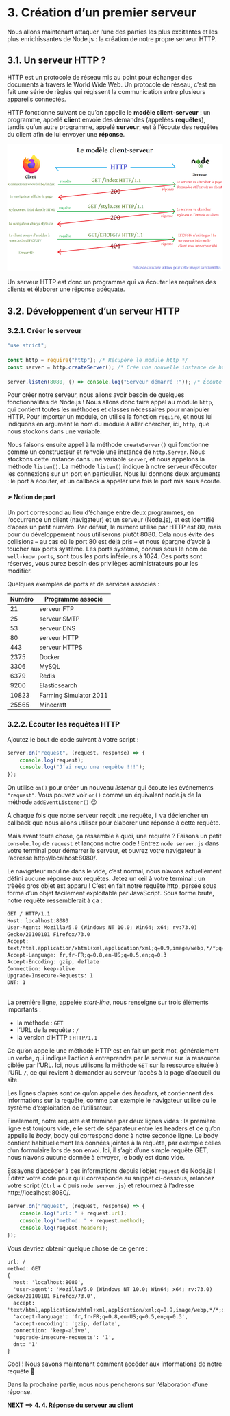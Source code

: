 # 3. Création d’un premier serveur

Nous allons maintenant attaquer l’une des parties les plus excitantes et les plus enrichissantes de Node.js : la création de notre propre serveur HTTP.

## 3.1. Un serveur HTTP ?

HTTP est un protocole de réseau mis au point pour échanger des documents à travers le World Wide Web. Un protocole de réseau, c’est en fait une série de règles qui régissent la communication entre plusieurs appareils connectés. 

HTTP fonctionne suivant ce qu’on appelle le **modèle client-serveur** : un programme, appelé **client** envoie des demandes (appelées **requêtes**), tandis qu’un autre programme, appelé **serveur**, est à l’écoute des requêtes du client afin de lui envoyer une **réponse**.

![Le modèle client-server](../assets/modele-client-serveur-mini.png)

Un serveur HTTP est donc un programme qui va écouter les requêtes des clients et élaborer une réponse adéquate.

## 3.2. Développement d’un serveur HTTP

### 3.2.1. Créer le serveur

```javascript
"use strict";

const http = require("http"); /* Récupère le module http */
const server = http.createServer(); /* Crée une nouvelle instance de http.Server */

server.listen(8080, () => console.log("Serveur démarré !")); /* Écoute le port 8080 */
```

Pour créer notre serveur, nous allons avoir besoin de quelques fonctionnalités de Node.js ! Nous allons donc faire appel au module `http`, qui contient toutes les méthodes et classes nécessaires pour manipuler HTTP. Pour importer un module, on utilise la fonction `require`, et nous lui indiquons en argument le nom du module à aller chercher, ici, `http`, que nous stockons dans une variable. 

Nous faisons ensuite appel à la méthode `createServer()` qui fonctionne comme un constructeur et renvoie une instance de `http.Server`. Nous stockons cette instance dans une variable `server`, et nous appelons la méthode `listen()`. La méthode `listen()` indique à notre serveur d’écouter les connexions sur un port en particulier. Nous lui donnons deux arguments : le port à écouter, et un callback à appeler une fois le port mis sous écoute.

#### ➢ Notion de port

Un port correspond au lieu d’échange entre deux programmes, en l’occurrence un client (navigateur) et un serveur (Node.js), et est identifié d’après un petit numéro. Par défaut, le numéro utilisé par HTTP est 80, mais pour du développement nous utiliserons plutôt 8080. Cela nous évite des collisions – au cas où le port 80 est déjà pris – et nous épargne d’avoir à toucher aux ports système. Les ports système, connus sous le nom de `well-know ports`, sont tous les ports inférieurs à 1024. Ces ports sont réservés, vous aurez besoin des privilèges administrateurs pour les modifier.

Quelques exemples de ports et de services associés :

|Numéro|Programme associé|
|---|---|
|21|serveur FTP|
|25|serveur SMTP|
|53|serveur DNS|
|80|serveur HTTP|
|443|serveur HTTPS|
|2375|Docker|
|3306|MySQL|
|6379|Redis|
|9200|Elasticsearch|
|10823|Farming Simulator 2011|
|25565|Minecraft|

### 3.2.2. Écouter les requêtes HTTP

Ajoutez le bout de code suivant à votre script :

```javascript
server.on("request", (request, response) => {
    console.log(request);
    console.log("J’ai reçu une requête !!!");
});
```

On utilise `on()` pour créer un nouveau *listener* qui écoute les événements `"request"`. Vous pouvez voir `on()` comme un équivalent node.js de la méthode `addEventListener()` 😉

À chaque fois que notre serveur reçoit une requête, il va déclencher un callback que nous allons utiliser pour élaborer une réponse à cette requête. 

Mais avant toute chose, ça ressemble à quoi, une requête ? Faisons un petit `console.log` de `request` et lançons notre code ! Entrez `node server.js` dans votre terminal pour démarrer le serveur, et ouvrez votre navigateur à l’adresse http://localhost:8080/.

Le navigateur mouline dans le vide, c’est normal, nous n’avons actuellement défini aucune réponse aux requêtes. Jetez un œil à votre terminal : un trèèès gros objet est apparu ! C’est en fait notre requête http, parsée sous forme d’un objet facilement exploitable par JavaScript. Sous forme brute, notre requête ressemblerait à ça :
```
GET / HTTP/1.1
Host: localhost:8080
User-Agent: Mozilla/5.0 (Windows NT 10.0; Win64; x64; rv:73.0) Gecko/20100101 Firefox/73.0
Accept: text/html,application/xhtml+xml,application/xml;q=0.9,image/webp,*/*;q=0.8
Accept-Language: fr,fr-FR;q=0.8,en-US;q=0.5,en;q=0.3
Accept-Encoding: gzip, deflate
Connection: keep-alive
Upgrade-Insecure-Requests: 1
DNT: 1


```
La première ligne, appelée *start-line*, nous renseigne sur trois éléments importants : 
+ la méthode : `GET`
+ l’URL de la requête : `/`
+ la version d’HTTP : `HTTP/1.1`

Ce qu’on appelle une méthode HTTP est en fait un petit mot, généralement un verbe, qui indique l’action à entreprendre par le serveur sur la ressource ciblée par l’URL. Ici, nous utilisons la méthode `GET` sur la ressource située à l’URL `/`, ce qui revient à demander au serveur l’accès à la page d’accueil du site.

Les lignes d’après sont ce qu’on appelle des *headers*, et contiennent des informations sur la requête, comme par exemple le navigateur utilisé ou le système d’exploitation de l’utilisateur.

Finalement, notre requête est terminée par deux lignes vides : la première ligne est toujours vide, elle sert de séparateur entre les headers et ce qu’on appelle le *body*, body qui correspond donc à notre seconde ligne. Le body contient habituellement les données jointes à la requête, par exemple celles d’un formulaire lors de son envoi. Ici, il s’agit d’une simple requête GET, nous n’avons aucune donnée à envoyer, le body est donc vide.

Essayons d’accéder à ces informations depuis l’objet `request` de Node.js ! Éditez votre code pour qu’il corresponde au snippet ci-dessous, relancez votre script (`Ctrl` + `C` puis `node server.js`) et retournez à l’adresse http://localhost:8080/.
```javascript
server.on("request", (request, response) => {
    console.log("url: " + request.url);
    console.log("method: " + request.method);
    console.log(request.headers);
});
```
Vous devriez obtenir quelque chose de ce genre :
```
url: /
method: GET
{
  host: 'localhost:8080',
  'user-agent': 'Mozilla/5.0 (Windows NT 10.0; Win64; x64; rv:73.0) Gecko/20100101 Firefox/73.0',
  accept: 'text/html,application/xhtml+xml,application/xml;q=0.9,image/webp,*/*;q=0.8',
  'accept-language': 'fr,fr-FR;q=0.8,en-US;q=0.5,en;q=0.3',
  'accept-encoding': 'gzip, deflate',
  connection: 'keep-alive',
  'upgrade-insecure-requests': '1',
  dnt: '1'
}
```

Cool ! Nous savons maintenant comment accéder aux informations de notre requête 🥳

Dans la prochaine partie, nous nous pencherons sur l’élaboration d’une réponse.

**NEXT ⟹ [4. 4. Réponse du serveur au client](./4.%20Réponse%20du%20serveur%20au%20client.md)**